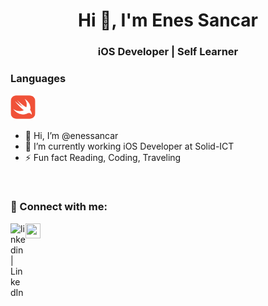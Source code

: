 <h1 align="center">Hi 👋, I'm Enes Sancar </h1>
<h3 align="center"> iOS Developer | Self Learner</h3>


<h3 align="left">Languages</h3>
<p align="left"><a href="https://developer.apple.com/swift/" target="_blank" rel="noreferrer"> <img src="https://raw.githubusercontent.com/devicons/devicon/master/icons/swift/swift-original.svg" alt="swift" width="40" height="40"/> </a> </p>


- 👋 Hi, I’m @enessancar
- 🌱 I’m currently working iOS Developer at Solid-ICT
- ⚡ Fun fact Reading, Coding, Traveling

<br />

### 📩 Connect with me:

[<img align="left" alt="linkedin | LinkedIn" width="24px" src="https://raw.githubusercontent.com/peterthehan/peterthehan/master/assets/linkedin.svg" />][linkedin]
[<img align="left" height="24" width="24" src="https://cdn.jsdelivr.net/npm/simple-icons@v4/icons/gmail.svg" />][gmail]

<br />



[linkedin]: https://www.linkedin.com/in/enes-sancar-810756200/
[gmail]: mailto:enes57751907@gmail.com




